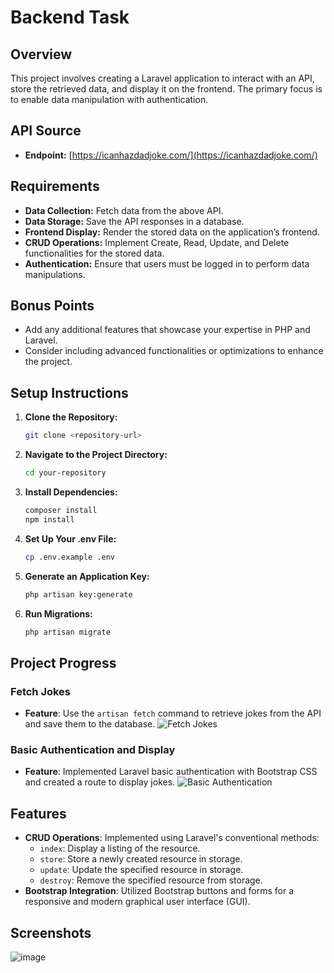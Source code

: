 # Backend Task

## Overview

This project involves creating a Laravel application to interact with an API, store the retrieved data, and display it on the frontend. The primary focus is to enable data manipulation with authentication.

## API Source

-   **Endpoint:** [https://icanhazdadjoke.com/](https://icanhazdadjoke.com/)

## Requirements

-   **Data Collection:** Fetch data from the above API.
-   **Data Storage:** Save the API responses in a database.
-   **Frontend Display:** Render the stored data on the application’s frontend.
-   **CRUD Operations:** Implement Create, Read, Update, and Delete functionalities for the stored data.
-   **Authentication:** Ensure that users must be logged in to perform data manipulations.

## Bonus Points

-   Add any additional features that showcase your expertise in PHP and Laravel.
-   Consider including advanced functionalities or optimizations to enhance the project.

## Setup Instructions

1. **Clone the Repository:**
    ```bash
    git clone <repository-url>
    ```
2. **Navigate to the Project Directory:**
    ```bash
    cd your-repository
    ```
3. **Install Dependencies:**
    ```bash
    composer install
    npm install
    ```
4. **Set Up Your .env File:**
    ```bash
    cp .env.example .env
    ```
5. **Generate an Application Key:**
    ```bash
    php artisan key:generate
    ```
6. **Run Migrations:**
    ```bash
    php artisan migrate
    ```

## Project Progress

### Fetch Jokes

-   **Feature**: Use the `artisan fetch` command to retrieve jokes from the API and save them to the database.
    ![Fetch Jokes](https://github.com/user-attachments/assets/1136f25e-5f9b-4d67-8351-07c8bdf34727)

### Basic Authentication and Display

-   **Feature**: Implemented Laravel basic authentication with Bootstrap CSS and created a route to display jokes.
    ![Basic Authentication](https://github.com/user-attachments/assets/72312e18-8e75-47be-8869-241ade483e9c)

## Features

-   **CRUD Operations**: Implemented using Laravel's conventional methods:
    -   `index`: Display a listing of the resource.
    -   `store`: Store a newly created resource in storage.
    -   `update`: Update the specified resource in storage.
    -   `destroy`: Remove the specified resource from storage.
-   **Bootstrap Integration**: Utilized Bootstrap buttons and forms for a responsive and modern graphical user interface (GUI).

## Screenshots

![image](https://github.com/user-attachments/assets/83492f87-30ed-4c6e-b9d1-e6830d9b29de)

